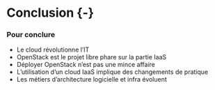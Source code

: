 # Conclusion {-}

### Pour conclure

-   Le cloud révolutionne l’IT
-   OpenStack est le projet libre phare sur la partie IaaS
-   Déployer OpenStack n’est pas une mince affaire
-   L’utilisation d’un cloud IaaS implique des changements de pratique
-   Les métiers d’architecture logicielle et infra évoluent

